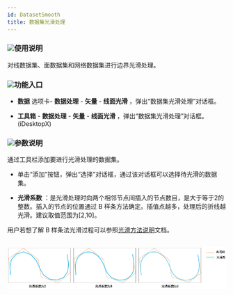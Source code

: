```yaml
---
id: DatasetSmooth
title: 数据集光滑处理  
---  
```

### ![](../../img/read.gif)使用说明



对线数据集、面数据集和网络数据集进行边界光滑处理。



### ![](../../img/read.gif)功能入口



* **数据** 选项卡- **数据处理** - **矢量** - **线面光滑** ，弹出“数据集光滑处理”对话框。

* **工具箱** - **数据处理** - **矢量** - **线面光滑** ，弹出“数据集光滑处理”对话框。(iDesktopX)





### ![](../../img/read.gif)参数说明



通过工具栏添加要进行光滑处理的数据集。

* 单击“添加”按钮，弹出“选择”对话框，通过该对话框可以选择待光滑的数据集。

* **光滑系数** ：是光滑处理时向两个相邻节点间插入的节点数目，是大于等于2的整数。插入的节点的位置通过 B
样条方法确定。插值点越多，处理后的折线越光滑。建议取值范围为[2,10]。



用户若想了解 B 样条法光滑过程可以参照[光滑方法说明](SmoothMeth)文档。



![](img/Smooth.png)  
---  

